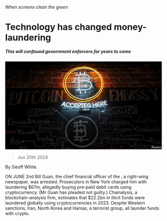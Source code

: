 ###### When screens clean the green

# Technology has changed money-laundering 

##### This will confound government enforcers for years to come 

![image](images/20240622_CUP505.jpg) 

> Jun 20th 2024 

 By Geoff White. 

ON JUNE 2nd Bill Guan, the chief financial officer of the , a right-wing newspaper, was arrested. Prosecutors in New York charged him with laundering $67m, allegedly buying pre-paid debit cards using cryptocurrency. (Mr Guan has pleaded not guilty.) Chainalysis, a blockchain-analysis firm, estimates that $22.2bn in illicit funds were laundered globally using cryptocurrencies in 2023. Despite Western sanctions, Iran, North Korea and Hamas, a terrorist group, all launder funds with crypto. 

